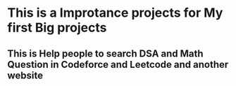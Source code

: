 # This is a Improtance projects for My first Big projects

## This is Help people to search DSA and Math Question in Codeforce and Leetcode and another website
